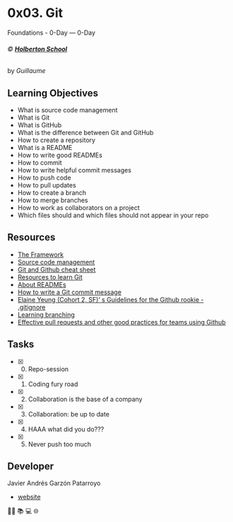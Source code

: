 # 0x03. Git
Foundations - 0-Day ― 0-Day

###### :copyright: **[Holberton School](https://www.holbertonschool.com/)**
by _Guillaume_

## Learning Objectives
* What is source code management
* What is Git
* What is GitHub
* What is the difference between Git and GitHub
* How to create a repository
* What is a README
* How to write good READMEs
* How to commit
* How to write helpful commit messages
* How to push code
* How to pull updates
* How to create a branch
* How to merge branches
* How to work as collaborators on a project
* Which files should and which files should not appear in your repo

## Resources
* [The Framework](https://intranet.hbtn.io/concepts/75)
* [Source code management](https://intranet.hbtn.io/concepts/22)
* [Git and Github cheat sheet](https://intranet.hbtn.io/concepts/57)
* [Resources to learn Git](https://try.github.io/)
* [About READMEs](https://help.github.com/en/github/creating-cloning-and-archiving-repositories/about-readmes)
* [How to write a Git commit message](https://chris.beams.io/posts/git-commit/#seven-rules)
* [Elaine Yeung (Cohort 2, SF)‘ s Guidelines for the Github rookie - .gitignore](https://medium.com/@elaine.yeung/guidelines-for-the-github-rookie-c24e9ec0c671)
* [Learning branching](https://learngitbranching.js.org/)
* [Effective pull requests and other good practices for teams using Github](https://codeinthehole.com/tips/pull-requests-and-other-good-practices-for-teams-using-github/)

## Tasks
* [x] 0. Repo-session
* [x] 1. Coding fury road
* [x] 2. Collaboration is the base of a company
* [x] 3. Collaboration: be up to date
* [x] 4. HAAA what did you do???
* [x] 5. Never push too much

## Developer
Javier Andrés Garzón Patarroyo
- [website](https://tecnoayuda.co/)

:man_technologist: :books: :computer: :globe_with_meridians:
